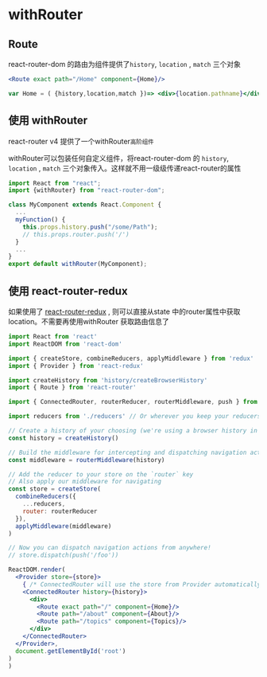 # withRouter

## Route

react-router-dom 的路由为组件提供了`history`, `location` , `match` 三个对象
```jsx
<Route exact path="/Home" component={Home}/>

var Home = ( {history,location,match })=> <div>{location.pathname}</div>
```

##  使用 withRouter


react-router v4 提供了一个withRouter`高阶组件`

withRouter可以包装任何自定义组件，将react-router-dom 的 `history`, `location` , `match` 三个对象传入。这样就不用一级级传递react-router的属性

```jsx
import React from "react";
import {withRouter} from "react-router-dom";

class MyComponent extends React.Component {
  ...
  myFunction() {
    this.props.history.push("/some/Path");
    // this.props.router.push('/')
  }
  ...
}
export default withRouter(MyComponent);
```

## 使用 react-router-redux

如果使用了 [react-router-redux](https://github.com/ReactTraining/react-router/tree/master/packages/react-router-redux) , 则可以直接从state 中的router属性中获取location。不需要再使用withRouter 获取路由信息了

```jsx
import React from 'react'
import ReactDOM from 'react-dom'

import { createStore, combineReducers, applyMiddleware } from 'redux'
import { Provider } from 'react-redux'

import createHistory from 'history/createBrowserHistory'
import { Route } from 'react-router'

import { ConnectedRouter, routerReducer, routerMiddleware, push } from 'react-router-redux'

import reducers from './reducers' // Or wherever you keep your reducers

// Create a history of your choosing (we're using a browser history in this case)
const history = createHistory()

// Build the middleware for intercepting and dispatching navigation actions
const middleware = routerMiddleware(history)

// Add the reducer to your store on the `router` key
// Also apply our middleware for navigating
const store = createStore(
  combineReducers({
    ...reducers,
    router: routerReducer
  }),
  applyMiddleware(middleware)
)

// Now you can dispatch navigation actions from anywhere!
// store.dispatch(push('/foo'))

ReactDOM.render(
  <Provider store={store}>
    { /* ConnectedRouter will use the store from Provider automatically */ }
    <ConnectedRouter history={history}>
      <div>
        <Route exact path="/" component={Home}/>
        <Route path="/about" component={About}/>
        <Route path="/topics" component={Topics}/>
      </div>
    </ConnectedRouter>
  </Provider>,
  document.getElementById('root')
)
)
```
